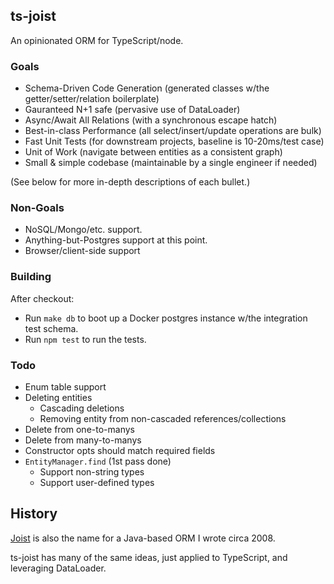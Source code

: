 
## ts-joist

An opinionated ORM for TypeScript/node.

### Goals

* Schema-Driven Code Generation (generated classes w/the getter/setter/relation boilerplate)
* Gauranteed N+1 safe (pervasive use of DataLoader)
* Async/Await All Relations (with a synchronous escape hatch) 
* Best-in-class Performance (all select/insert/update operations are bulk)
* Fast Unit Tests (for downstream projects, baseline is 10-20ms/test case)
* Unit of Work (navigate between entities as a consistent graph)
* Small & simple codebase (maintainable by a single engineer if needed)

(See below for more in-depth descriptions of each bullet.)

### Non-Goals

* NoSQL/Mongo/etc. support.
* Anything-but-Postgres support at this point.
* Browser/client-side support

### Building

After checkout:

* Run `make db` to boot up a Docker postgres instance w/the integration test schema.
* Run `npm test` to run the tests.

### Todo

* Enum table support
* Deleting entities
  * Cascading deletions
  * Removing entity from non-cascaded references/collections
* Delete from one-to-manys
* Delete from many-to-manys
* Constructor opts should match required fields
* `EntityManager.find` (1st pass done)
  * Support non-string types
  * Support user-defined types

## History

[Joist](https://github.com/stephenh/joist) is also the name for a Java-based ORM I wrote circa 2008.

ts-joist has many of the same ideas, just applied to TypeScript, and leveraging DataLoader.
